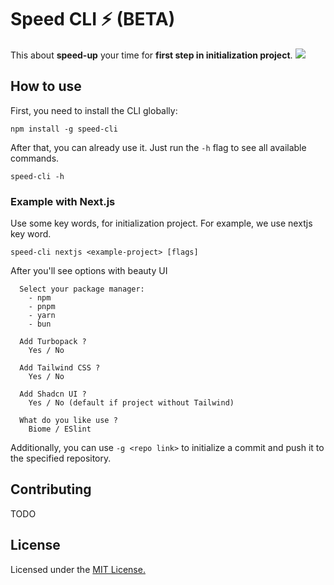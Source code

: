 # Speed CLI ⚡️ (BETA)

This about **speed-up** your time for **first step in initialization project**.
<img src="https://maroon-spare-jay-600.mypinata.cloud/ipfs/bafkreih352c6itbhbf3qyrtge74xzl4imafub4pohyuu2r3gzufpjetxcy" />

## How to use
First, you need to install the CLI globally:

```
npm install -g speed-cli
```
After that, you can already use it. Just run the `-h` flag to see all available commands.

```
speed-cli -h
```

### Example with Next.js
Use some key words, for initialization project. For example, we use nextjs key word. 

```
speed-cli nextjs <example-project> [flags]
```
After you'll see options with beauty UI

```
  Select your package manager:
    - npm
    - pnpm
    - yarn
    - bun
  
  Add Turbopack ?
    Yes / No
  
  Add Tailwind CSS ?
    Yes / No
  
  Add Shadcn UI ?
    Yes / No (default if project without Tailwind)

  What do you like use ?
    Biome / ESlint
```
Additionally, you can use `-g <repo link>` to initialize a commit and push it to the specified repository.

## Contributing
TODO

## License
Licensed under the <a href="https://github.com/HzDev3628/speed-cli/blob/main/LICENSE">MIT License.</a>
